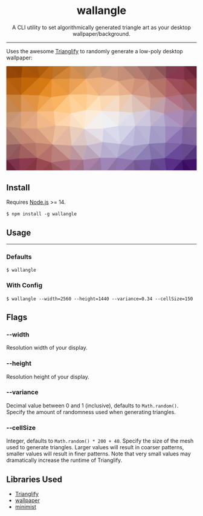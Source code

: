 <h1 align="center">
  wallangle
</h1>

<p align="center">
A CLI utility to set algorithmically generated triangle art as your desktop wallpaper/background.
</p>

---

Uses the awesome [Trianglify](https://github.com/qrohlf/trianglify) to randomly generate a low-poly desktop wallpaper:

![Preview Image](images/example.png 'Preview Image')

## Install

Requires [Node.js](https://nodejs.org/) >= 14.

```
$ npm install -g wallangle
```

## Usage

---

### Defaults

```
$ wallangle
```

### With Config

```
$ wallangle --width=2560 --height=1440 --variance=0.34 --cellSize=150
```

## Flags

### --width

Resolution width of your display.

### --height

Resolution height of your display.

### --variance

Decimal value between 0 and 1 (inclusive), defaults to `Math.random()`. Specify the amount of randomness used when generating triangles.

### --cellSize

Integer, defaults to `Math.random() * 200 + 40`. Specify the size of the mesh used to generate triangles. Larger values will result in coarser patterns, smaller values will result in finer patterns. Note that very small values may dramatically increase the runtime of Trianglify.

## Libraries Used

- [Trianglify](https://github.com/qrohlf/trianglify)
- [wallpaper](https://github.com/sindresorhus/wallpaper)
- [minimist](https://github.com/substack/minimist)

